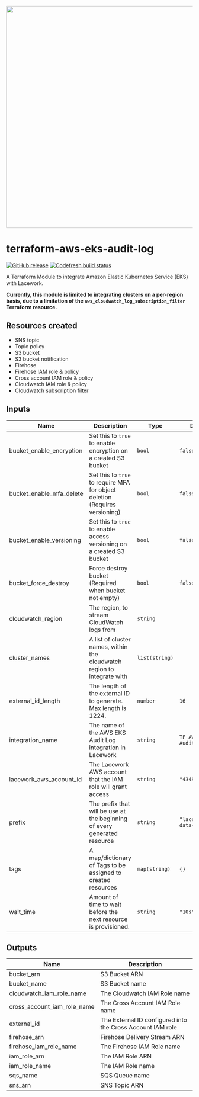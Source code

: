 <a href="https://lacework.com"><img src="https://techally-content.s3-us-west-1.amazonaws.com/public-content/lacework_logo_full.png" width="600"></a>

# terraform-aws-eks-audit-log

[![GitHub release](https://img.shields.io/github/release/lacework/terraform-aws-eks-audit-log.svg)](https://github.com/lacework/terraform-aws-eks-audit-log/releases/)
[![Codefresh build status]( https://g.codefresh.io/api/badges/pipeline/lacework/terraform-modules%2Ftest-compatibility?type=cf-1&key=eyJhbGciOiJIUzI1NiJ9.NWVmNTAxOGU4Y2FjOGQzYTkxYjg3ZDEx.RJ3DEzWmBXrJX7m38iExJ_ntGv4_Ip8VTa-an8gBwBo)]( https://g.codefresh.io/pipelines/edit/new/builds?id=607e25e6728f5a6fba30431b&pipeline=test-compatibility&projects=terraform-modules&projectId=607db54b728f5a5f8930405d)

A Terraform Module to integrate Amazon Elastic Kubernetes Service (EKS) with Lacework.

**Currently, this module is limited to integrating clusters on a per-region basis, due to a limitation of the 
`aws_cloudwatch_log_subscription_filter` Terraform resource.**

## Resources created
- SNS topic
- Topic policy
- S3 bucket
- S3 bucket notification
- Firehose
- Firehose IAM role & policy
- Cross account IAM role & policy
- Cloudwatch IAM role & policy
- Cloudwatch subscription filter

## Inputs

| Name                        | Description                                                                                                          | Type           | Default                     | Required |
| --------------------------- | -------------------------------------------------------------------------------------------------------------------- | -------------  | --------------------------- | :------: |
| bucket_enable_encryption    | Set this to `true` to enable encryption on a created S3 bucket                                                       | `bool`         | `false`                     |    no    |
| bucket_enable_mfa_delete    | Set this to `true` to require MFA for object deletion (Requires versioning)                                          | `bool`         | `false`                     |    no    |
| bucket_enable_versioning    | Set this to `true` to enable access versioning on a created S3 bucket                                                | `bool`         | `false`                     |    no    |
| bucket_force_destroy        | Force destroy bucket (Required when bucket not empty)                                                                | `bool`         | `false`                     |    no    |
| cloudwatch_region           | The region, to stream CloudWatch logs from                                                                           | `string`       |                             |    yes   |
| cluster_names               | A list of cluster names, within the cloudwatch region to integrate with                                              | `list(string)` |                             |    yes   |
| external_id_length          | The length of the external ID to generate. Max length is 1224.                                                       | `number`       | `16`                        |    no    |
| integration_name            | The name of the AWS EKS Audit Log integration in Lacework                                                            | `string`       | `TF AWS EKS Audit Log`      |    no    |
| lacework_aws_account_id     | The Lacework AWS account that the IAM role will grant access                                                         | `string`       | `"434813966438"`            |    no    |
| prefix                      | The prefix that will be use at the beginning of every generated resource                                             | `string`       | `"lacework-s3-data-export"` |    no    |
| tags                        | A map/dictionary of Tags to be assigned to created resources                                                         | `map(string)`  | `{}`                        |    no    |
| wait_time                   | Amount of time to wait before the next resource is provisioned.                                                      | `string`       | `"10s"`                     |    no    |

## Outputs

| Name                        | Description                                                |
| --------------------------- | ---------------------------------------------------------- |
| bucket_arn                  | S3 Bucket ARN                                              |
| bucket_name                 | S3 Bucket name                                             |
| cloudwatch_iam_role_name    | The Cloudwatch IAM Role name                               |
| cross_account_iam_role_name | The Cross Account IAM Role name                            |
| external_id                 | The External ID configured into the Cross Account IAM role |
| firehose_arn                | Firehose Delivery Stream ARN                               |
| firehose_iam_role_name      | The Firehose IAM Role name                                 |
| iam_role_arn                | The IAM Role ARN                                           |
| iam_role_name               | The IAM Role name                                          |
| sqs_name                    | SQS Queue name                                             |
| sns_arn                     | SNS Topic ARN                                              |

